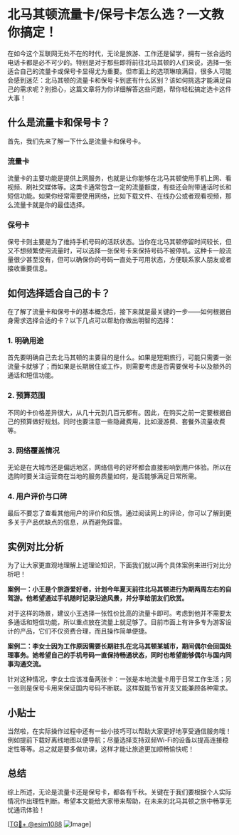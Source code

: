 # 北马其顿流量卡/保号卡怎么选？一文教你搞定！

在如今这个互联网无处不在的时代，无论是旅游、工作还是留学，拥有一张合适的电话卡都是必不可少的。特别是对于那些即将前往北马其顿的人们来说，选择一张适合自己的流量卡或保号卡显得尤为重要。但市面上的选项琳琅满目，很多人可能会感到迷茫：北马其顿的流量卡和保号卡到底有什么区别？该如何挑选才能满足自己的需求呢？别担心，这篇文章将为你详细解答这些问题，帮你轻松搞定选卡这件大事！

## 什么是流量卡和保号卡？

首先，我们先来了解一下什么是流量卡和保号卡。

### 流量卡

流量卡的主要功能是提供上网服务，也就是让你能够在北马其顿使用手机上网、看视频、刷社交媒体等。这类卡通常包含一定的流量额度，有些还会附带通话时长和短信功能。如果你经常需要使用网络，比如下载文件、在线办公或者观看视频，那么流量卡就是你的最佳选择。

### 保号卡

保号卡则主要是为了维持手机号码的活跃状态。当你在北马其顿停留时间较长，但又不想频繁使用流量时，可以选择一张保号卡来保持号码不被停机。这种卡一般流量很少甚至没有，但可以确保你的号码一直处于可用状态，方便联系家人朋友或者接收重要信息。

## 如何选择适合自己的卡？

在了解了流量卡和保号卡的基本概念后，接下来就是最关键的一步——如何根据自身需求选择合适的卡？以下几点可以帮助你做出明智的选择：

### 1. 明确用途

首先要明确自己去北马其顿的主要目的是什么。如果是短期旅行，可能只需要一张流量卡就够了；而如果是长期居住或工作，则需要考虑是否需要保号卡以及额外的通话和短信功能。

### 2. 预算范围

不同的卡价格差异很大，从几十元到几百元都有。因此，在购买之前一定要根据自己的预算做好规划。同时也要注意一些隐藏费用，比如漫游费、套餐外流量收费等。

### 3. 网络覆盖情况

无论是在大城市还是偏远地区，网络信号的好坏都会直接影响到用户体验。所以在选购时要关注运营商在当地的服务质量如何，是否能够满足日常所需。

### 4. 用户评价与口碑

最后不要忘了查看其他用户的评价和反馈。通过阅读网上的评论，你可以了解到更多关于产品优缺点的信息，从而避免踩雷。

## 实例对比分析

为了让大家更直观地理解上述理论知识，下面我们就以两个具体案例来进行对比分析吧！

**案例一：小王是个旅游爱好者，计划今年夏天前往北马其顿进行为期两周左右的自驾游。他希望通过手机随时记录沿途风景，并分享给朋友们欣赏。**

对于这样的场景，建议小王选择一张性价比高的流量卡即可。考虑到他并不需要太多通话和短信功能，所以重点放在流量上就足够了。目前市面上有许多专为游客设计的产品，它们不仅资费合理，而且操作简单便捷。

**案例二：李女士因为工作原因需要长期驻扎在北马其顿某城市，期间偶尔会回国处理事务。她希望自己的手机号码一直保持畅通状态，同时也希望能够偶尔与国内同事沟通交流。**

针对这种情况，李女士应该准备两张卡：一张是本地流量卡用于日常工作生活；另一张则是保号卡用来保证国内号码不断联。这样既能节省开支又能兼顾各种需求。

## 小贴士

当然啦，在实际操作过程中还有一些小技巧可以帮助大家更好地享受通信服务哦！例如提前下载好离线地图以便导航；尽量选择支持双频Wi-Fi的设备以提高连接稳定性等等。总之就是要多做功课，这样才能让旅途更加顺畅愉快呢！

## 总结

综上所述，无论是流量卡还是保号卡，都各有千秋。关键在于我们要根据个人实际情况作出理性判断。希望本文能给大家带来帮助，在未来的北马其顿之旅中畅享无忧通讯体验！

[[TG💪+ @esim1088](https://t.me/s/esim1088) ![Image](https://i.postimg.cc/4NQfJmqS/Snipaste-2025-05-13-00-14-12.png)]